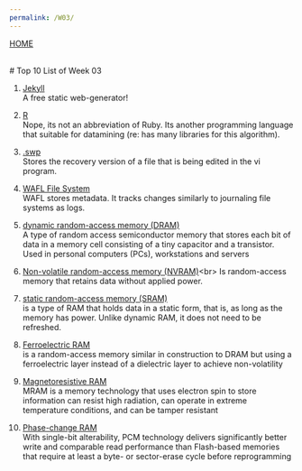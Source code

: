 ```yaml
---
permalink: /W03/
---
```

[HOME](../)

<br>
# Top 10 List of Week 03

1. [Jekyll](https://jekyllrb.com/)<br>
A free static web-generator!

2. [R](https://www.guru99.com/r-programming-introduction-basics.html)<br>
Nope, its not an abbreviation of Ruby. Its another programming language that suitable for datamining (re: has many libraries for this algorithm).

3. [.swp](https://fileinfo.com/extension/swp)<br>
Stores the recovery version of a file that is being edited in the vi program.

4. [WAFL File System](https://www.slideshare.net/taotao1240/wafl-overview)<br>
WAFL stores metadata. It tracks changes similarly to journaling file systems as logs.

5. [dynamic random-access memory (DRAM)](https://searchstorage.techtarget.com/definition/DRAM)<br>
A type of random access semiconductor memory that stores each bit of data in a memory cell consisting of a tiny capacitor and a transistor. Used in personal computers (PCs), workstations and servers

6. [Non-volatile random-access memory (NVRAM)](https://techterms.com/definition/nvram#:~:text=Stands%20for%20%22Non%2DVolatile%20Random,power%20such%20as%20a%20battery.)<br>
Is random-access memory that retains data without applied power.

7. [static random-access memory (SRAM)](https://www.techopedia.com/definition/2814/static-random-access-memory-sram)<br>
is a type of RAM that holds data in a static form, that is, as long as the memory has power. Unlike dynamic RAM, it does not need to be refreshed.

8. [Ferroelectric RAM](https://www.electronics-notes.com/articles/electronic_components/semiconductor-ic-memory/fram-ferroelectric-ram-memory.php)<br>
is a random-access memory similar in construction to DRAM but using a ferroelectric layer instead of a dielectric layer to achieve non-volatility

9. [Magnetoresistive RAM](https://www.mram-info.com/introduction)<br>
MRAM is a memory technology that uses electron spin to store information can resist high radiation, can operate in extreme temperature conditions, and can be tamper resistant

10. [Phase-change RAM](https://www.st.com/content/st_com/en/about/innovation---technology/PCM.html)<br>
With single-bit alterability, PCM technology delivers significantly better write and comparable read performance than Flash-based memories that require at least a byte- or sector-erase cycle before reprogramming
